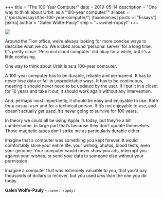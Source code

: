 +++
title = "The 100-Year Computer"
date = 2019-05-14
description = "One way to think about Urbit: as a \"100-year computer.\""
aliases = ["/posts/essays/the-100-year-computer/"]
[taxonomies]
posts = ["Essays"]
[extra]
author = "Galen Wolfe-Pauly"
ship = "~ravmel-ropdyl"
+++

![](https://media.urbit.org/site/posts/essays/100-year-computer-1.png)

Around the Tlon office, we’re always looking for more concise ways to describe what we do. We kicked around ‘personal server’ for a long time. It’s pretty close. ‘Personal cloud computer’ did okay for a while, but it’s a little confusing. 

One way to think about Urbit is as a 100-year computer. 

A 100-year computer has to be durable, reliable and permanent. It has to never lose data or fail in unpredictable ways. It has to be continuous, meaning it should never need to be updated by the user. If I put it in a closet for 10 years and take it out, it should work again without any intervention. 

And, perhaps most importantly, it should be easy and enjoyable to use. Both for a casual user and for a technical person. If it’s not enjoyable to use, and doesn’t actually *get used*, it’s never going to survive for 100 years. 

In theory we could all be using Apple I’s today, but they’re a bit cumbersome. In large part that’s because they don’t update themselves. Those magnetic tapes don’t strike me as particularly durable either.

Imagine that a computer was something you kept forever. It would comfortably store your entire life: your writing, photos, blood tests, even your genome. Your computer would never show you ads, interrupt you against your wishes, or send your data to someone else without your permission. 

Imagine a computer that was extremely valuable to you, that you’d pay thousands of dollars to recover, but you used *less* than the one you do today. 

**Galen Wolfe-Pauly** `~ravmel-ropdyl`
